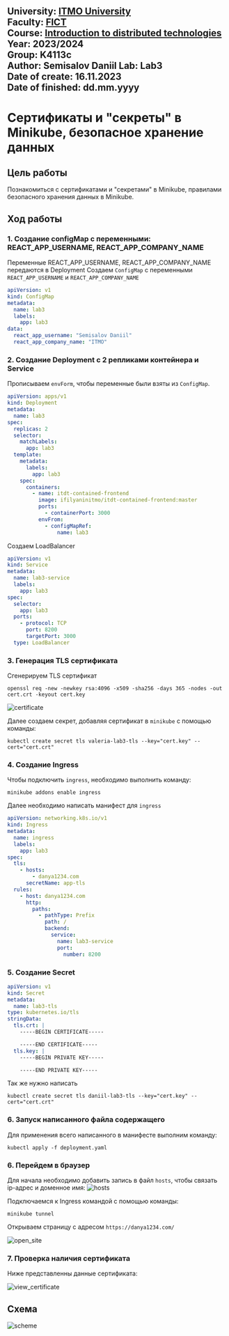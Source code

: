 
University: [ITMO University](https://itmo.ru/ru/)  
Faculty: [FICT](https://fict.itmo.ru)  
Course: [Introduction to distributed technologies](https://github.com/itmo-ict-faculty/introduction-to-distributed-technologies)  
Year: 2023/2024  
Group: K4113c  
Author: Semisalov Daniil 
Lab: Lab3  
Date of create: 16.11.2023  
Date of finished: dd.mm.yyyy
---
# Сертификаты и "секреты" в Minikube, безопасное хранение данных
## Цель работы
Познакомиться с сертификатами и "секретами" в Minikube, правилами безопасного хранения данных в Minikube.
## Ход работы
### 1. Cоздание configMap с переменными: REACT_APP_USERNAME, REACT_APP_COMPANY_NAME
Переменные REACT_APP_USERNAME, REACT_APP_COMPANY_NAME передаются в Deployment
Создаем `ConfigMap` с переменными `REACT_APP_USERNAME` и `REACT_APP_COMPANY_NAME`

```yml
apiVersion: v1
kind: ConfigMap
metadata:
  name: lab3
  labels:
    app: lab3
data:
  react_app_username: "Semisalov Daniil"
  react_app_company_name: "ITMO"
```

### 2. Создание Deployment с 2 репликами контейнера и Service
Прописываем `envForm`, чтобы переменные были взяты из `ConfigMap`.

```yml
apiVersion: apps/v1
kind: Deployment
metadata:
  name: lab3
spec:
  replicas: 2
  selector:
    matchLabels:
      app: lab3
  template:
    metadata:
      labels:
        app: lab3
    spec:
      containers:
        - name: itdt-contained-frontend
          image: ifilyaninitmo/itdt-contained-frontend:master
          ports:
            - containerPort: 3000
          envFrom:
            - configMapRef:
                name: lab3
```

Создаем LoadBalancer

```yml
apiVersion: v1
kind: Service
metadata:
  name: lab3-service
  labels:
    app: lab3
spec:
  selector:
    app: lab3
  ports:
    - protocol: TCP
      port: 8200
      targetPort: 3000
  type: LoadBalancer
```

### 3. Генерация TLS сертификата
Сгенерируем TLS сертификат
```
openssl req -new -newkey rsa:4096 -x509 -sha256 -days 365 -nodes -out cert.crt -keyout cert.key
```

![certificate](/pic/pic3)

Далее создаем секрет, добавляя сертификат в `minikube` с помощью команды:
```
kubectl create secret tls valeria-lab3-tls --key="cert.key" --cert="cert.crt"
```

### 4. Создание Ingress
Чтобы подключить `ingress`, необходимо выполнить команду:
```
minikube addons enable ingress
```

Далее необходимо написать манифест для `ingress`

```yml
apiVersion: networking.k8s.io/v1
kind: Ingress
metadata:
  name: ingress
  labels:
    app: lab3
spec:
  tls:
    - hosts:
        - danya1234.com
      secretName: app-tls
  rules:
    - host: danya1234.com
      http:
        paths:
          - pathType: Prefix
            path: /
            backend:
              service:
                name: lab3-service
                port:
                  number: 8200
```

### 5. Создание Secret
```yml
apiVersion: v1
kind: Secret
metadata:
  name: lab3-tls
type: kubernetes.io/tls
stringData:
  tls.crt: |
    -----BEGIN CERTIFICATE-----

    -----END CERTIFICATE-----
  tls.key: |
    -----BEGIN PRIVATE KEY-----

    -----END PRIVATE KEY-----
```
Так же нужно написать 
```
kubectl create secret tls daniil-lab3-tls --key="cert.key" --cert="cert.crt"
```

### 6. Запуск написанного файла содержащего
Для применения всего написанного в манифесте выполним команду:
```
kubectl apply -f deployment.yaml
```

### 6. Перейдем в браузер
Для начала необходимо добавить запись в файл `hosts`, чтобы связать ip-адрес и доменное имя:
![hosts](/pic/pic4.png)

Подключаемся к Ingress командой с помощью команды:
```
minikube tunnel
```

Открываем страницу с адресом  `https://danya1234.com/`

![open_site](/pic/pic1.png)

### 7. Проверка наличия сертификата
Ниже представленны данные сертификата:

![view_certificate](/pic/pic2.png)

## Схема

![scheme](/pic/pic5.png)